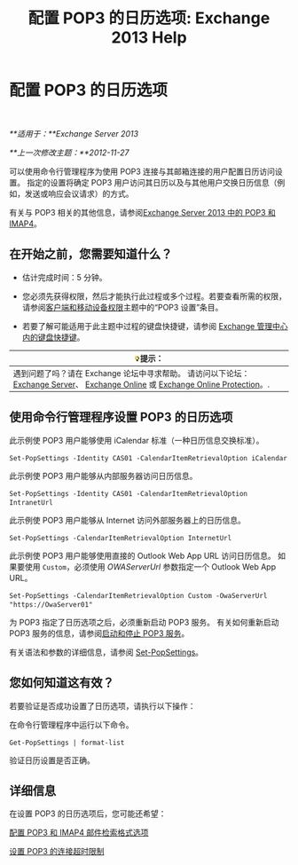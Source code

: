 ﻿---
title: '配置 POP3 的日历选项: Exchange 2013 Help'
TOCTitle: 配置 POP3 的日历选项
ms:assetid: ac3d60a0-8697-4c06-9e93-f8d2c4b157b6
ms:mtpsurl: https://technet.microsoft.com/zh-cn/library/Bb124133(v=EXCHG.150)
ms:contentKeyID: 50556637
ms.date: 01/11/2018
mtps_version: v=EXCHG.150
ms.translationtype: HT
---

# 配置 POP3 的日历选项

 

_**适用于：**Exchange Server 2013_

_**上一次修改主题：**2012-11-27_

可以使用命令行管理程序为使用 POP3 连接与其邮箱连接的用户配置日历访问设置。 指定的设置将确定 POP3 用户访问其日历以及与其他用户交换日历信息（例如，发送或响应会议请求）的方式。

有关与 POP3 相关的其他信息，请参阅[Exchange Server 2013 中的 POP3 和 IMAP4](pop3-and-imap4-in-exchange-server-2013-exchange-2013-help.md)。

## 在开始之前，您需要知道什么？

  - 估计完成时间：5 分钟。

  - 您必须先获得权限，然后才能执行此过程或多个过程。若要查看所需的权限，请参阅[客户端和移动设备权限](clients-and-mobile-devices-permissions-exchange-2013-help.md)主题中的“POP3 设置”条目。

  - 若要了解可能适用于此主题中过程的键盘快捷键，请参阅 [Exchange 管理中心内的键盘快捷键](keyboard-shortcuts-in-the-exchange-admin-center-exchange-online-protection-help.md)。

<table>
<thead>
<tr class="header">
<th><img src="images/Bb124558.tip(EXCHG.150).gif" title="提示" alt="提示" />提示：</th>
</tr>
</thead>
<tbody>
<tr class="odd">
<td>遇到问题了吗？请在 Exchange 论坛中寻求帮助。 请访问以下论坛：<a href="https://go.microsoft.com/fwlink/p/?linkid=60612">Exchange Server</a>、 <a href="https://go.microsoft.com/fwlink/p/?linkid=267542">Exchange Online</a> 或 <a href="https://go.microsoft.com/fwlink/p/?linkid=285351">Exchange Online Protection</a>。.</td>
</tr>
</tbody>
</table>


## 使用命令行管理程序设置 POP3 的日历选项

此示例使 POP3 用户能够使用 iCalendar 标准（一种日历信息交换标准）。

    Set-PopSettings -Identity CAS01 -CalendarItemRetrievalOption iCalendar

此示例使 POP3 用户能够从内部服务器访问日历信息。

    Set-PopSettings -Identity CAS01 -CalendarItemRetrievalOption IntranetUrl 

此示例使 POP3 用户能够从 Internet 访问外部服务器上的日历信息。

    Set-PopSettings -CalendarItemRetrievalOption InternetUrl

此示例使 POP3 用户能够使用直接的 Outlook Web App URL 访问日历信息。 如果要使用 `Custom`，必须使用 *OWAServerUrl* 参数指定一个 Outlook Web App URL。

    Set-PopSettings -CalendarItemRetrievalOption Custom -OwaServerUrl "https://OwaServer01"

为 POP3 指定了日历选项之后，必须重新启动 POP3 服务。 有关如何重新启动 POP3 服务的信息，请参阅[启动和停止 POP3 服务](start-and-stop-the-pop3-services-exchange-2013-help.md)。

有关语法和参数的详细信息，请参阅 [Set-PopSettings](https://technet.microsoft.com/zh-cn/library/aa997154\(v=exchg.150\))。

## 您如何知道这有效？

若要验证是否成功设置了日历选项，请执行以下操作：

在命令行管理程序中运行以下命令。

    Get-PopSettings | format-list

验证日历设置是否正确。

## 详细信息

在设置 POP3 的日历选项后，您可能还希望：

[配置 POP3 和 IMAP4 邮件检索格式选项](configure-pop3-and-imap4-message-retrieval-format-options-exchange-2013-help.md)

[设置 POP3 的连接超时限制](set-connection-time-out-limits-for-pop3-exchange-2013-help.md)


